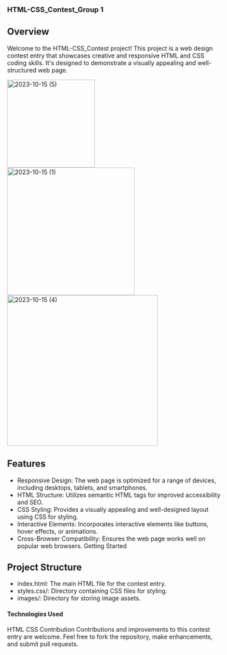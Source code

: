 ### HTML-CSS_Contest_Group 1
## Overview
Welcome to the HTML-CSS_Contest project! This project is a web design contest entry that showcases creative and responsive HTML and CSS coding skills. It's designed to demonstrate a visually appealing and well-structured web page.

<img width="205" alt="2023-10-15 (5)" src="https://github.com/GChukwudi/HTML-CSS_Contest_Group_1/assets/127259967/2520cf56-9148-49a3-88b8-a144ec3b810b"> <img width="298" alt="2023-10-15 (1)" src="https://github.com/GChukwudi/HTML-CSS_Contest_Group_1/assets/127259967/f79057cc-5e9f-4b4b-b3db-1f241677fc33"> <img width="352" alt="2023-10-15 (4)" src="https://github.com/GChukwudi/HTML-CSS_Contest_Group_1/assets/127259967/ecd0bac4-00ef-4487-8bb6-78c4aaef3ea8">

## Features
- Responsive Design: The web page is optimized for a range of devices, including desktops, tablets, and smartphones.
- HTML Structure: Utilizes semantic HTML tags for improved accessibility and SEO.
- CSS Styling: Provides a visually appealing and well-designed layout using CSS for styling.
- Interactive Elements: Incorporates interactive elements like buttons, hover effects, or animations.
- Cross-Browser Compatibility: Ensures the web page works well on popular web browsers.
Getting Started

## Project Structure
* index.html: The main HTML file for the contest entry.
* styles.css/: Directory containing CSS files for styling.
* images/: Directory for storing image assets. 
#### Technologies Used
HTML
CSS
Contribution
Contributions and improvements to this contest entry are welcome. Feel free to fork the repository, make enhancements, and submit pull requests.
